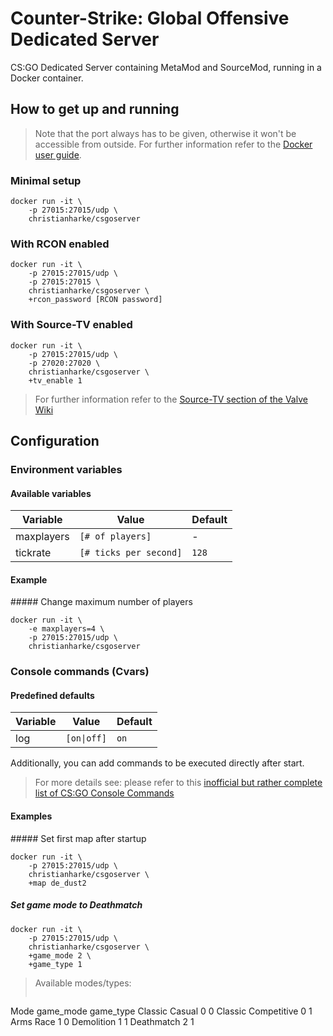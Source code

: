 # Counter-Strike: Global Offensive Dedicated Server

CS:GO Dedicated Server containing MetaMod and SourceMod, running in a Docker container.

## How to get up and running

> Note that the port always has to be given, otherwise it won't be accessible from outside. For further information refer to the [Docker user guide](https://docs.docker.com/v1.8/userguide/dockerlinks/).

### Minimal setup

```
docker run -it \
    -p 27015:27015/udp \
    christianharke/csgoserver
```

### With RCON enabled

```
docker run -it \
    -p 27015:27015/udp \
    -p 27015:27015 \
    christianharke/csgoserver \
    +rcon_password [RCON password]
```

### With Source-TV enabled

```
docker run -it \
    -p 27015:27015/udp \
    -p 27020:27020 \
    christianharke/csgoserver \
    +tv_enable 1
```

> For further information refer to the [Source-TV section of the Valve Wiki](https://developer.valvesoftware.com/wiki/SourceTV)

## Configuration

### Environment variables

#### Available variables

Variable | Value | Default
-------- | ----- | -------
maxplayers | `[# of players]` | -
tickrate | `[# ticks per second]` | `128`

#### Example

##### Change maximum number of players

```
docker run -it \
    -e maxplayers=4 \
    -p 27015:27015/udp \
    christianharke/csgoserver
```

### Console commands (Cvars)

#### Predefined defaults

Variable | Value | Default
-------- | ----- | -------
log | <code>[on&#124;off]</code> | `on`

Additionally, you can add commands to be executed directly after start.

> For more details see: please refer to this [inofficial but rather complete list of CS:GO Console Commands](http://www.tobyscs.com/csgo-console-commands/)

#### Examples

##### Set first map after startup

```
docker run -it \
    -p 27015:27015/udp \
    christianharke/csgoserver \
    +map de_dust2
```

##### Set game mode to Deathmatch

```
docker run -it \
    -p 27015:27015/udp \
    christianharke/csgoserver \
    +game_mode 2 \
    +game_type 1
```

> Available modes/types:
> ```
Mode                   game_mode    game_type
Classic Casual             0            0
Classic Competitive        0            1
Arms Race                  1            0
Demolition                 1            1
Deathmatch                 2            1
```
